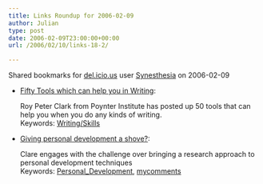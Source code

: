 ```yaml
---
title: Links Roundup for 2006-02-09
author: Julian
type: post
date: 2006-02-09T23:00:00+00:00
url: /2006/02/10/links-18-2/

---
```

Shared bookmarks for [del.icio.us][1] user  [Synesthesia][2] on 2006-02-09

  * [Fifty Tools which can help you in Writing][3]:
  
    Roy Peter Clark from Poynter Institute has posted up 50 tools that can help you when you do any kinds of writing.   
    Keywords: [Writing/Skills][4]
  * [Giving personal development a shove?][5]:
  
    Clare engages with the challenge over bringing a research approach to personal development techniques   
    Keywords: [Personal_Development][6], [mycomments][7]

 [1]: http://del.icio.us/
 [2]: http://del.icio.us/synesthesia
 [3]: http://www.lifehack.org/articles/lifehack/fifty-50-tools-which-can-help-you-in-writing.html "http://www.lifehack.org/articles/lifehack/fifty-50-tools-which-can-help-you-in-writing.html"
 [4]: http://del.icio.us/synesthesia/Writing/Skills
 [5]: http://www.selfworks.net/blog/doesitworkdiary/2006/02/giving-personal-development-shove.html#comments "http://www.selfworks.net/blog/doesitworkdiary/2006/02/giving-personal-development-shove.html#comments"
 [6]: http://del.icio.us/synesthesia/Personal_Development
 [7]: http://del.icio.us/synesthesia/mycomments